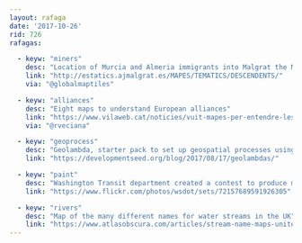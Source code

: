 ```yaml
---
layout: rafaga
date: '2017-10-26'
rid: 726
rafagas:

  - keyw: "miners"
    desc: "Location of Murcia and Almeria immigrants into Malgrat the Mar between 1910 and 1915 to work at Can Palomeres"
    link: "http://estatics.ajmalgrat.es/MAPES/TEMATICS/DESCENDENTS/"
    via: "@globalmaptiles"

  - keyw: "alliances"
    desc: "Eight maps to understand European alliances"
    link: "https://www.vilaweb.cat/noticies/vuit-mapes-per-entendre-les-aliances-dins-la-unio-europea/"
    via: "@rveciana"

  - keyw: "geoprocess"
    desc: "Geolambda, starter pack to set up geospatial processes using AWS Lambda"
    link: "https://developmentseed.org/blog/2017/08/17/geolambdas/"

  - keyw: "paint"
    desc: "Washington Transit department created a contest to produce maps using MS Paint"
    link: "https://www.flickr.com/photos/wsdot/sets/72157689591926305"

  - keyw: "rivers"
    desc: "Map of the many different names for water streams in the UK"
    link: "https://www.atlasobscura.com/articles/stream-name-maps-united-kingdom"
---
```

